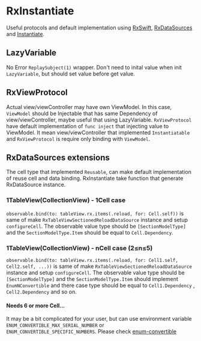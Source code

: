 # RxInstantiate

Useful protocols and default implementation using [RxSwift](https://github.com/ReactiveX/RxSwift), [RxDataSources](https://github.com/RxSwiftCommunity/RxDataSources) and [Instantiate](https://github.com/tarunon/Instantiate).

## LazyVariable
No Error `ReplaySubject(1)` wrapper. Don't need to inital value when init `LazyVariable`, but should set value before get value.

## RxViewProtocol
Actual view/viewController may have own ViewModel. In this case, `ViewModel` should be Injectable that has same Dependency of view/viewController, maybe useful that using LazyVariable. 
`RxViewProtocol` have default implementation of `func inject` that injecting value to ViewModel. It mean view/viewController that implemented `Instantiatable` and `RxViewProtocol` is require only binding with `ViewModel`.

## RxDataSources extensions
The cell type that implemented `Reusable`, can make default implementation of reuse cell and data binding.
RxInstantiate take function that generate RxDataSource instance.

### 1TableView(CollectionView) - 1Cell case
`observable.bind(to: tableView.rx.items(.reload, for: Cell.self))` is same of make `RxTableViewSectionedReloadDataSource` instance and setup `configureCell`.
The observable value type should be `[SectionModelType]` and the `SectionModelType.Item` should be equal to `Cell.Dependency`.

### 1TableView(CollectionView) - nCell case (2≤n≤5)
`observable.bind(to: tableView.rx.items(.reload, for: Cell1.self, Cell2.self, ...))` is same of make `RxTableViewSectionedReloadDataSource` instance and setup `configureCell`.
The observable value type should be `[SectionModelType]` and the `SectionModelType.Item` should implement `EnumNConvertible` and there case type should be equal to `Cell1.Dependency` , `Cell2.Dependency` and so on.

#### Needs 6 or more Cell...
It may be a bit complicated for your user, but can use environment variable `ENUM_CONVERTIBLE_MAX_SERIAL_NUMBER` or `ENUM_CONVERTIBLE_SPECIFIC_NUMBERS`. Please check [enum-convertible](https://github.com/tarunon/enum-convertible/tree/0.2.0#needs-6-or-more-cases)
